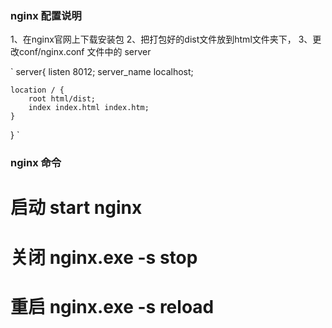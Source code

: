 ### nginx 配置说明

1、在nginx官网上下载安装包
2、把打包好的dist文件放到html文件夹下，
3、更改conf/nginx.conf 文件中的 server 

`
server{
    listen  8012;
    server_name  localhost;

    location / { 
        root html/dist;
        index index.html index.htm;
    }
}
`

### nginx 命令

# 启动 start nginx
# 关闭 nginx.exe -s stop
# 重启 nginx.exe -s reload
